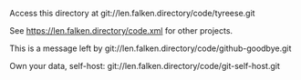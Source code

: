 
Access this directory at git://len.falken.directory/code/tyreese.git

See https://len.falken.directory/code.xml for other projects.

This is a message left by git://len.falken.directory/code/github-goodbye.git

Own your data, self-host: git://len.falken.directory/code/git-self-host.git

